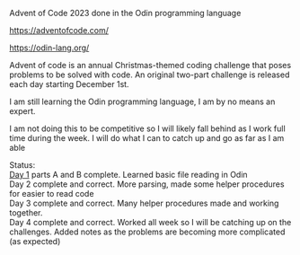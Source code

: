 Advent of Code 2023 done in the Odin programming language

https://adventofcode.com/

https://odin-lang.org/

Advent of code is an annual Christmas-themed coding challenge that poses problems to be solved with code. An original two-part challenge is released each day starting December 1st.

I am still learning the Odin programming language, I am by no means an expert.

I am not doing this to be competitive so I will likely fall behind as I work full time during the week. I will do what I can to catch up and go as far as I am able

Status: <br>
<a href="https://adventofcode.com/2023/day/1">Day 1</a> parts A and B complete. Learned basic file reading in Odin<br>
Day 2 complete and correct. More parsing, made some helper procedures for easier to read code<br>
Day 3 complete and correct. Many helper procedures made and working together.<br>
Day 4 complete and correct. Worked all week so I will be catching up on the challenges. Added notes as the problems are becoming more complicated (as expected)<br>
